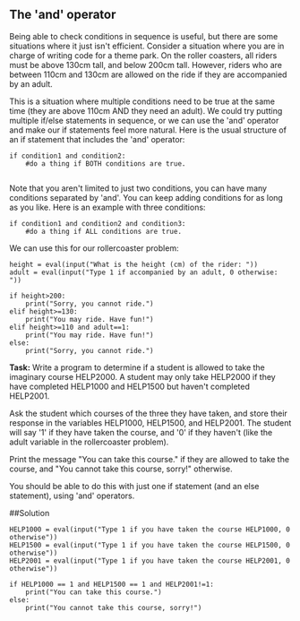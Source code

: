 ## The 'and' operator

Being able to check conditions in sequence is useful, but there are some situations where it just isn't efficient. Consider a situation where you are in charge of writing code for a theme park. On the roller coasters, all riders must be above 130cm tall, and below 200cm tall. However, riders who are between 110cm and 130cm are allowed on the ride if they are accompanied by an adult.

This is a situation where multiple conditions need to be true at the same time (they are above 110cm AND they need an adult). We could try putting multiple if/else statements in sequence, or we can use the 'and' operator and make our if statements feel more natural. Here is the usual structure of an if statement that includes the 'and' operator:

```
if condition1 and condition2:
    #do a thing if BOTH conditions are true.
    
```

Note that you aren't limited to just two conditions, you can have many conditions separated by 'and'. You can keep adding conditions for as long as you like. Here is an example with three conditions:

```
if condition1 and condition2 and condition3:
    #do a thing if ALL conditions are true.
```

We can use this for our rollercoaster problem:

```
height = eval(input("What is the height (cm) of the rider: "))
adult = eval(input("Type 1 if accompanied by an adult, 0 otherwise: "))

if height>200:
    print("Sorry, you cannot ride.")
elif height>=130:
    print("You may ride. Have fun!")
elif height>=110 and adult==1:
    print("You may ride. Have fun!")
else:
    print("Sorry, you cannot ride.")
```

**Task:** Write a program to determine if a student is allowed to take the imaginary course HELP2000. A student may only take HELP2000 if they have completed HELP1000 and HELP1500 but haven't completed HELP2001. 

Ask the student which courses of the three they have taken, and store their response in the variables HELP1000, HELP1500, and HELP2001. The student will say '1' if they have taken the course, and '0' if they haven't (like the adult variable in the rollercoaster problem).

Print the message "You can take this course." if they are allowed to take the course, and "You cannot take this course, sorry!" otherwise. 

You should be able to do this with just one if statement (and an else statement), using 'and' operators.

##Solution

````
HELP1000 = eval(input("Type 1 if you have taken the course HELP1000, 0 otherwise"))
HELP1500 = eval(input("Type 1 if you have taken the course HELP1500, 0 otherwise"))
HELP2001 = eval(input("Type 1 if you have taken the course HELP2001, 0 otherwise"))

if HELP1000 == 1 and HELP1500 == 1 and HELP2001!=1:
    print("You can take this course.")
else:
    print("You cannot take this course, sorry!")
````
